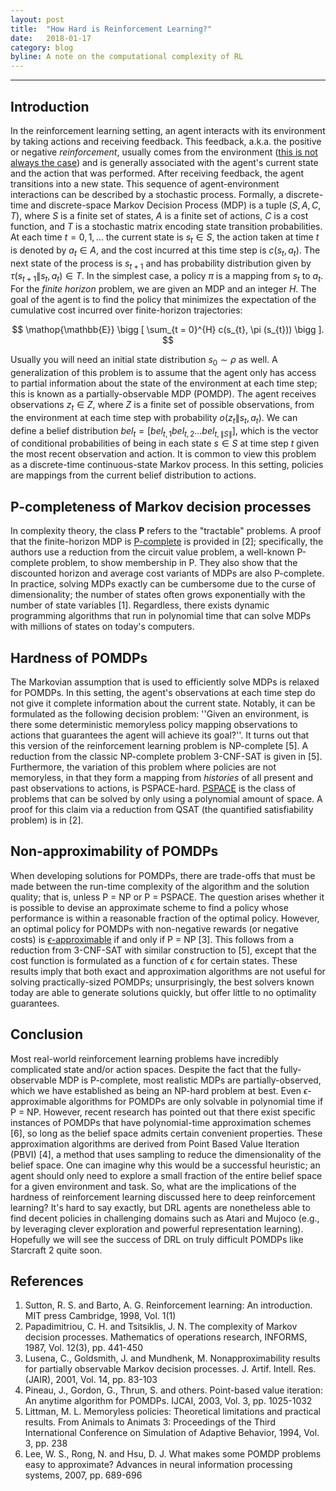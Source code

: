 ```yaml
---
layout: post
title:  "How Hard is Reinforcement Learning?"
date:   2018-01-17
category: blog
byline: A note on the computational complexity of RL
---
```


<script type="text/javascript" async
  src="https://cdn.mathjax.org/mathjax/latest/MathJax.js?config=TeX-MML-AM_CHTML">
</script>

<script type="text/x-mathjax-config">
MathJax.Hub.Config({
  TeX: { equationNumbers: { autoNumber: "AMS" } },
  tex2jax: {inlineMath: [['$','$'], ['\\(','\\)']]}
});
</script>

---

## Introduction

In the reinforcement learning setting, an agent interacts with its environment by taking actions and receiving feedback. This feedback, a.k.a. the positive or negative *reinforcement*, usually comes from the environment ([this is not always the case](http://web.eecs.umich.edu/~baveja/Papers/FinalNIPSIMRL.pdf)) and is generally associated with the agent's current state and the action that was performed. After receiving feedback, the agent transitions into a new state. This sequence of agent-environment interactions can be described by a stochastic process. Formally, a discrete-time and discrete-space Markov Decision Process (MDP) is a tuple $(S, A, C, T)$, where $S$ is a finite set of states, $A$ is a finite set of actions, $C$ is a cost function, and $T$ is a stochastic matrix encoding state transition probabilities. At each time $t = 0, 1, ...$ the current state is $s_{t} \in S$, the action taken at time $t$ is denoted by $a_{t} \in A$, and the cost incurred at this time step is $c(s_{t}, a_{t})$. The next state of the process is $s_{t+1}$ and has probability distribution given by $\tau (s_{t+1} \| s_{t}, a_{t}) \in T$. In the simplest case, a policy $\pi$ is a mapping from $s_{t}$ to $a_{t}$. For the *finite horizon* problem, we are given an MDP and an integer $H$. The goal of the agent is to find the policy that minimizes the expectation of the cumulative cost incurred over finite-horizon trajectories:

$$
\mathop{\mathbb{E}} \bigg [ \sum_{t = 0}^{H} c(s_{t}, \pi (s_{t})) \bigg ].
$$

Usually you will need an initial state distribution $s_0 \sim \rho$ as well. A generalization of this problem is to assume that the agent only has access to partial information about the state of the environment at each time step; this is known as a partially-observable MDP (POMDP). The agent receives observations $z_{t} \in Z$, where $Z$ is a finite set of possible observations, from the environment at each time step with probability $o(z_{t} \| s_{t}, a_{t})$. We can define a belief distribution $bel_{t} = [bel_{t, 1} bel_{t, 2} ... bel_{t, \|S\|}]$, which is the vector of conditional probabilities of being in each state $s \in S$ at time step $t$ given the most recent observation and action. It is common to view this problem as a discrete-time continuous-state Markov process. In this setting, policies are mappings from the current belief distribution to actions. 

## P-completeness of Markov decision processes

In complexity theory, the class **P** refers to the "tractable" problems. A proof that the finite-horizon MDP is [P-complete](https://en.wikipedia.org/wiki/P-complete) is provided in [2]; specifically, the authors use a reduction from the circuit value problem, a well-known P-complete problem, to show membership in P. They also show that the discounted horizon and average cost variants of MDPs are also P-complete. In practice, solving MDPs exactly can be cumbersome due to the curse of dimensionality; the number of states often grows exponentially with the number of state variables [1]. Regardless, there exists dynamic programming algorithms that run in polynomial time that can solve MDPs with millions of states on today's computers. 

## Hardness of POMDPs

The Markovian assumption that is used to efficiently solve MDPs is relaxed for POMDPs. In this setting, the agent's observations at each time step do not give it complete information about the current state. Notably, it can be formulated as the following decision problem: ''Given an environment, is there some deterministic memoryless policy mapping observations to actions that guarantees the agent will achieve its goal?''. It turns out that this version of the reinforcement learning problem is NP-complete [5]. A reduction from the classic NP-complete problem 3-CNF-SAT is given in [5]. Furthermore, the variation of this problem where policies are not memoryless, in that they form a mapping from *histories* of all present and past observations to actions, is PSPACE-hard. [PSPACE](https://en.wikipedia.org/wiki/PSPACE) is the class of problems that can be solved by only using a polynomial amount of space. A proof for this claim via a reduction from QSAT (the quantified satisfiability problem) is in [2].

## Non-approximability of POMDPs

When developing solutions for POMDPs, there are trade-offs that must be made between the run-time complexity of the algorithm and the solution quality; that is, unless P = NP or P = PSPACE. The question arises whether it is possible to devise an approximate scheme to find a policy whose performance is within a reasonable fraction of the optimal policy. However, an optimal policy for POMDPs with non-negative rewards (or negative costs) is [$\epsilon$-approximable](https://en.wikipedia.org/wiki/Polynomial-time_approximation_scheme) if and only if P = NP [3]. This follows from a reduction from 3-CNF-SAT with similar construction to [5], except that the cost function is formulated as a function of $\epsilon$ for certain states. These results imply that both exact and approximation algorithms are not useful for solving practically-sized POMDPs; unsurprisingly, the best solvers known today are able to generate solutions quickly, but offer little to no optimality guarantees. 

## Conclusion

Most real-world reinforcement learning problems have incredibly complicated state and/or action spaces. Despite the fact that the fully-observable MDP is P-complete, most realistic MDPs are partially-observed, which we have established as being an NP-hard problem at best. Even $\epsilon$-approximable algorithms for POMDPs are only solvable in polynomial time if P = NP. However, recent research has pointed out that there exist specific instances of POMDPs that have polynomial-time approximation schemes [6], so long as the belief space admits certain convenient properties. These approximation algorithms are derived from Point Based Value Iteration (PBVI) [4], a method that uses sampling to reduce the dimensionality of the belief space. One can imagine why this would be a successful heuristic; an agent should only need to explore a small fraction of the entire belief space for a given environment and task. So, what are the implications of the hardness of reinforcement learning discussed here to deep reinforcement learning? It's hard to say exactly, but DRL agents are nonetheless able to find decent policies in challenging domains such as Atari and Mujoco (e.g., by leveraging clever exploration and powerful representation learning). Hopefully we will see the success of DRL on truly difficult POMDPs like Starcraft 2 quite soon.  

## References

1. Sutton, R. S. and Barto, A. G. Reinforcement learning: An introduction. MIT press Cambridge, 1998, Vol. 1(1)
2. Papadimitriou, C. H. and Tsitsiklis, J. N. The complexity of Markov decision processes. Mathematics of operations research, INFORMS, 1987, Vol. 12(3), pp. 441-450
3. Lusena, C., Goldsmith, J. and Mundhenk, M. Nonapproximability results for partially observable Markov decision processes. J. Artif. Intell. Res.(JAIR), 2001, Vol. 14, pp. 83-103
4. Pineau, J., Gordon, G., Thrun, S. and others. Point-based value iteration: An anytime algorithm for POMDPs. IJCAI, 2003, Vol. 3, pp. 1025-1032
5. Littman, M. L. Memoryless policies: Theoretical limitations and practical results. From Animals to Animats 3: Proceedings of the Third International Conference on Simulation of Adaptive Behavior, 1994, Vol. 3, pp. 238
6. Lee, W. S., Rong, N. and Hsu, D. J. What makes some POMDP problems easy to approximate? Advances in neural information processing systems, 2007, pp. 689-696